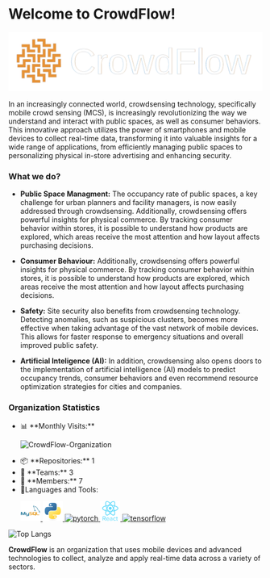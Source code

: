 # Welcome to CrowdFlow!

![My Image](profile/Logotipo.png)

In an increasingly connected world, crowdsensing technology, specifically mobile crowd sensing (MCS), is increasingly revolutionizing the way we understand and interact with public spaces, as well as consumer behaviors. This innovative approach utilizes the power of smartphones and mobile devices to collect real-time data, transforming it into valuable insights for a wide range of applications, from efficiently managing public spaces to personalizing physical in-store advertising and enhancing security.

### What we do?

- **Public Space Managment:** The occupancy rate of public spaces, a key challenge for urban planners and facility managers, is now easily addressed through crowdsensing. Additionally, crowdsensing offers powerful insights for physical commerce. By tracking consumer behavior within stores, it is possible to understand how products are explored, which areas receive the most attention and how layout affects purchasing decisions.

- **Consumer Behaviour:** Additionally, crowdsensing offers powerful insights for physical commerce. By tracking consumer behavior within stores, it is possible to understand how products are explored, which areas receive the most attention and how layout affects purchasing decisions.

- **Safety:** Site security also benefits from crowdsensing technology. Detecting anomalies, such as suspicious clusters, becomes more effective when taking advantage of the vast network of mobile devices. This allows for faster response to emergency situations and overall improved public safety.

- **Artificial Inteligence (AI):** In addition, crowdsensing also opens doors to the implementation of artificial intelligence (AI) models to predict occupancy trends, consumer behaviors and even recommend resource optimization strategies for cities and companies.

### Organization Statistics
<ul>
  <li>📊 **Monthly Visits:** <p align="left"> <img src="https://komarev.com/ghpvc/?username=CrowdFlow-Organization&label=Profile%20views&color=0e75b6&style=flat" alt="CrowdFlow-Organization" /> </p></li>
 <li>📦 **Repositories:** 1</li>
 <li>👥 **Teams:** 3</li>
 <li>👤 **Members:** 7</li>
 <li>📱Languages and Tools: <p align="left"> <a href="https://www.mysql.com/" target="_blank" rel="noreferrer"> <img src="https://raw.githubusercontent.com/devicons/devicon/master/icons/mysql/mysql-original-wordmark.svg" alt="mysql" width="40" height="40"/> </a> <a href="https://www.python.org" target="_blank" rel="noreferrer"> <img src="https://raw.githubusercontent.com/devicons/devicon/master/icons/python/python-original.svg" alt="python" width="40" height="40"/> </a> <a href="https://pytorch.org/" target="_blank" rel="noreferrer"> <img src="https://www.vectorlogo.zone/logos/pytorch/pytorch-icon.svg" alt="pytorch" width="40" height="40"/> </a> <a href="https://reactjs.org/" target="_blank" rel="noreferrer"> <img src="https://raw.githubusercontent.com/devicons/devicon/master/icons/react/react-original-wordmark.svg" alt="react" width="40" height="40"/> </a> <a href="https://www.tensorflow.org" target="_blank" rel="noreferrer"> <img src="https://www.vectorlogo.zone/logos/tensorflow/tensorflow-icon.svg" alt="tensorflow" width="40" height="40"/> </a> </p></li>
</ul>

![Top Langs](https://github-readme-stats.vercel.app/api/top-langs/?username=CrowdFlow-Organization&hide_progress=true)

**CrowdFlow** is an organization that uses mobile devices and advanced technologies to collect, analyze and apply real-time data across a variety of sectors.

